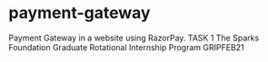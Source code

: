 # payment-gateway
Payment Gateway in a website using RazorPay.
TASK 1 The Sparks Foundation Graduate Rotational Internship Program GRIPFEB21
